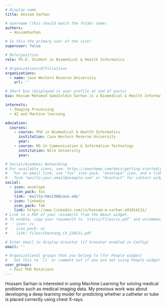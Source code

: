 ```yaml
---
# Display name
title: Hossam Sarhan

# Username (this should match the folder name)
authors:
  - HossamSarhan

# Is this the primary user of the site?
superuser: false

# Role/position
role: Ph.D. Student in Biomedical & Health Informatics

# Organizations/Affiliations
organizations:
  - name: Case Western Reserve University
    url: ''

# Short bio (displayed in user profile at end of posts)
bio: Hossam Mohamed Gamaleldin Sarhan is a Biomedical & Health Informatics PhD student in CWRU.

interests:
  - Imaging Processing
  - AI and Machine learning

education:
  courses:
    - course: PhD in Biomedical & Health Informatics 
      institution: Case Western Reserve University
      year: 
    - course: MS in Communication & Information Technology
      institution: Nile University
      year: 

# Social/Academic Networking
# For available icons, see: https://wowchemy.com/docs/getting-started/page-builder/#icons
#   For an email link, use "fas" icon pack, "envelope" icon, and a link in the
#   form "mailto:your-email@example.com" or "#contact" for contact widget.
social:
  - icon: envelope
    icon_pack: fas
    link: 'mailto:hms138@case.edu'
  - icon: linkedin
    icon_pack: fab
    link: https://www.linkedin.com/in/hossam-m-sarhan-a91814111/
# Link to a PDF of your resume/CV from the About widget.
# To enable, copy your resume/CV to `static/files/cv.pdf` and uncomment the lines below.
#  - icon: cv
#    icon_pack: ai
#    link: files/ChenYang_CV_230131.pdf

# Enter email to display Gravatar (if Gravatar enabled in Config)
email: ''

# Organizational groups that you belong to (for People widget)
#   Set this to `[]` or comment out if you are not using People widget.
user_groups:
  - Past PhD Rotations
---
```


 Hossam Sarhan is interested in using Machine Learning for solving medical problems such as medical imaging data. My previous work was about developing a deep learning model for predicting whether a catheter or tube is placed correctly using chest X-rays.